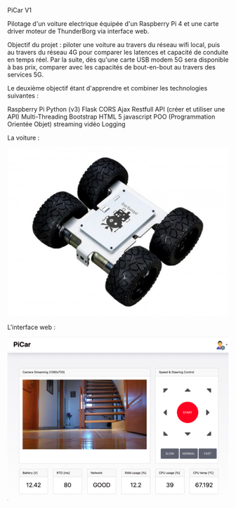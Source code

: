 PiCar V1 

Pilotage d'un voiture electrique équipée d'un Raspberry Pi 4 et une carte driver moteur de ThunderBorg via interface web. 

Objectif du projet : piloter une voiture au travers du réseau wifi local, puis au travers du réseau 4G pour comparer les latences et capacité de conduite en temps réel. Par la suite, dès qu'une carte USB modem 5G sera disponible à bas prix, comparer avec les capacités de bout-en-bout au travers des services 5G.

Le deuxième objectif étant d'apprendre et combiner les technologies suivantes :

Raspberry Pi
Python (v3)
Flask
CORS
Ajax
Restfull API (créer et utiliser une API)
Multi-Threading
Bootstrap
HTML 5
javascript
POO (Programmation Orientée Objet)
streaming vidéo
Logging

La voiture : 

  ![](/templates/monsterborg.jpg)

 L'interface web : 
 
 ![](/documentation/PiCar.png)
